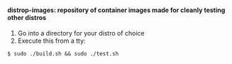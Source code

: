 #### distrop-images: repository of container images made for cleanly testing other distros

1. Go into a directory for your distro of choice
2. Execute this from a tty:
```
$ sudo ./build.sh && sudo ./test.sh
```
